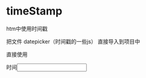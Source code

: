 # timeStamp
htm中使用时间戳

把文件 datepicker（时间戳的一些js） 直接导入到项目中

直接使用

<title>时间戳</title>
<body>
	<div>
		时间<input type = "text" onFocus="WdatePicker({dateFmt:'yyyy-MM-dd',minDate:'%y-%M-{%d}'})"/>
	</div>
	<script type="text/javascript" src="../static/js/datepicker/WdatePicker.js"></script>
</body>
